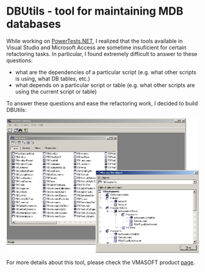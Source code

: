 DBUtils - tool for maintaining MDB databases
============================================

While working on [PowerTests.NET](http://www.powertests.net), I realized that the tools available in Visual Studio and Microsoft Access are sometime insuficient for certain refactoring tasks.
In particular, I found extremely difficult to answer to these questions:

- what are the dependencies of a particular script (e.g. what other scripts is using, what DB tables, etc.)
- what depends on a particular script or table (e.g. what other scripts are using the current script or table) 

To answer these questions and ease the refactoring work, I decided to build DBUtils: 

![](/img/posts/vmasoft/dbutils.png)

For more details about this tool, please check the VMASOFT product [page](http://www.vmasoft.net/dbutils.html).
